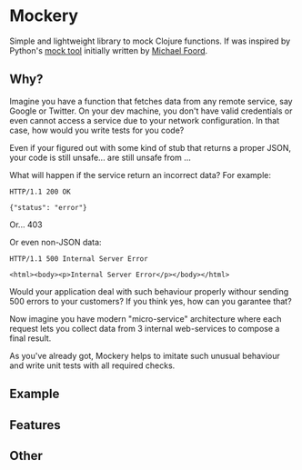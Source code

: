 # Mockery

[url-mock-2]:http://www.voidspace.org.uk/python/mock/

[url-foord]:http://www.voidspace.org.uk/python/weblog/index.shtml

Simple and lightweight library to mock Clojure functions. If was inspired by
Python's [mock tool][url-mock-2] initially written by
[Michael Foord][url-foord].

## Why?

Imagine you have a function that fetches data from any remote service, say
Google or Twitter. On your dev machine, you don't have valid credentials or even
cannot access a service due to your network configuration. In that case, how
would you write tests for you code?

Even if your figured out with some kind of stub that returns a proper JSON, your
code is still unsafe...
are still unsafe from    ...

What will happen if the service return an incorrect data? For example:

```
HTTP/1.1 200 OK

{"status": "error"}
```

Or... 403


Or even non-JSON data:

```
HTTP/1.1 500 Internal Server Error

<html><body><p>Internal Server Error</p></body></html>
```

Would your application deal with such behaviour properly withour sending 500
errors to your customers? If you think yes, how can you garantee that?

Now imagine you have modern "micro-service" architecture where each request lets
you collect data from 3 internal web-services to compose a final result.

As you've already got, Mockery helps to imitate such unusual behaviour and write
unit tests with all required checks.

## Example

## Features

## Other
